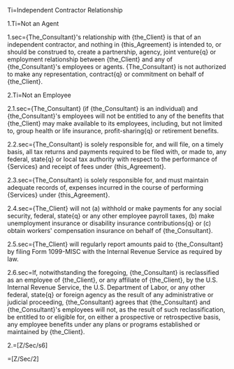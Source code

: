 Ti=Independent Contractor Relationship

1.Ti=Not an Agent 

1.sec={The_Consultant}'s relationship with {the_Client} is that of an independent contractor, and nothing in {this_Agreement} is intended to, or should be construed to, create a partnership, agency, joint venture{q} or employment relationship between {the_Client} and any of {the_Consultant}'s employees or agents.   {The_Consultant} is not authorized to make any representation, contract{q} or commitment on behalf of {the_Client}.

2.Ti=Not an Employee

2.1.sec={The_Consultant} (if {the_Consultant} is an individual) and {the_Consultant}'s employees will not be entitled to any of the benefits that {the_Client} may make available to its employees, including, but not limited to, group health or life insurance, profit-sharing{q} or retirement benefits.

2.2.sec={The_Consultant} is solely responsible for, and will file, on a timely basis, all tax returns and payments required to be filed with, or made to, any federal, state{q} or local tax authority with respect to the performance of {Services} and receipt of fees under {this_Agreement}.

2.3.sec={The_Consultant} is solely responsible for, and must maintain adequate records of, expenses incurred in the course of performing {Services} under {this_Agreement}.

2.4.sec={The_Client} will not (a) withhold or make payments for any social security, federal, state{q} or any other employee payroll taxes, (b) make unemployment insurance or disability insurance contributions{q} or (c) obtain workers' compensation insurance on behalf of {the_Consultant}.

2.5.sec={The_Client} will regularly report amounts paid to {the_Consultant} by filing Form 1099-MISC with the Internal Revenue Service as required by law.

2.6.sec=If, notwithstanding the foregoing, {the_Consultant} is reclassified as an employee of {the_Client}, or any affiliate of {the_Client}, by the U.S. Internal Revenue Service, the U.S. Department of Labor, or any other federal, state{q} or foreign agency as the result of any administrative or judicial proceeding, {the_Consultant} agrees that {the_Consultant} and {the_Consultant}'s employees will not, as the result of such reclassification, be entitled to or eligible for, on either a prospective or retrospective basis, any employee benefits under any plans or programs established or maintained by {the_Client}.

2.=[Z/Sec/s6]

=[Z/Sec/2]
